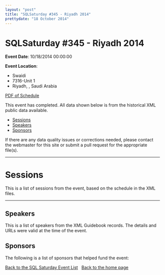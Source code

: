 ```yaml
---
layout: "post" 
title: "SQLSaturday #345 - Riyadh 2014" 
prettydate: "18 October 2014" 
---
```

# SQLSaturday #345 - Riyadh 2014
 
**Event Date**: 10/18/2014 00:00:00
 
**Event Location**:
- Swaidi
- 7316-Unit 1
- Riyadh, , Saudi Arabia
 
<a href="/assets/pdf/0345.pdf">PDF of Schedule</a>
 
This event has completed. All data shown below is from the historical XML public data available.
<ul>
   <li><a href="#sessions">Sessions</a></li>
   <li><a href="#speakers">Speakers</a></li>
   <li><a href="#sponsors">Sponsors</a></li>
</ul>
 
 
If there are any data quality issues or corrections needed, please contact the webmaster for this site or submit a pull request for the appropriate file(s). 
 
----------------------------------------------------------------------------------- 
 
# <a name="sessions"></a>Sessions
This is a list of sessions from the event, based on the schedule in the XML files.
 
----------------------------------------------------------------------------------- 
## <a name="#speakers"></a>Speakers
This is a list of speakers from the XML Guidebook records. The details and URLs were valid at the time of the event.
 
 
 
 
## <a name="sponsors"></a>Sponsors
The following is a list of sponsors that helped fund the event:
 
[Back to the SQL Saturday Event List](/past.html)
&nbsp;
[Back to the home page](/index.html)
